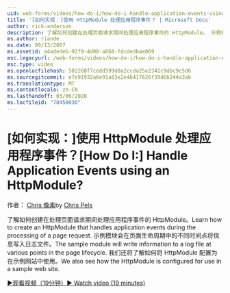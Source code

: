 ```yaml
---
uid: web-forms/videos/how-do-i/how-do-i-handle-application-events-using-an-httpmodule
title: '[如何实现：]使用 HttpModule 处理应用程序事件？ | Microsoft Docs'
author: rick-anderson
description: 了解如何创建在处理页面请求期间处理应用程序事件的 HttpModule。 示例模块会将信息写入日志 。
ms.author: riande
ms.date: 09/13/2007
ms.assetid: a4adedeb-92f9-4d08-a068-fdcdedbae069
msc.legacyurl: /web-forms/videos/how-do-i/how-do-i-handle-application-events-using-an-httpmodule
msc.type: video
ms.openlocfilehash: 502268f7cedd599d0a2ccda25e2341c9dbc9c5d6
ms.sourcegitcommit: e7e91932a6e91a63e2e46417626f39d6b244a3ab
ms.translationtype: MT
ms.contentlocale: zh-CN
ms.lasthandoff: 03/06/2020
ms.locfileid: "78458030"
---
```

# <a name="how-do-i-handle-application-events-using-an-httpmodule"></a><span data-ttu-id="1b6c1-105">[如何实现：]使用 HttpModule 处理应用程序事件？</span><span class="sxs-lookup"><span data-stu-id="1b6c1-105">[How Do I:] Handle Application Events using an HttpModule?</span></span>

<span data-ttu-id="1b6c1-106">作者： [Chris 像素](https://twitter.com/chrispels)</span><span class="sxs-lookup"><span data-stu-id="1b6c1-106">by [Chris Pels](https://twitter.com/chrispels)</span></span>

<span data-ttu-id="1b6c1-107">了解如何创建在处理页面请求期间处理应用程序事件的 HttpModule。</span><span class="sxs-lookup"><span data-stu-id="1b6c1-107">Learn how to create an HttpModule that handles application events during the processing of a page request.</span></span> <span data-ttu-id="1b6c1-108">示例模块会在页面生命周期中的不同时间点将信息写入日志文件。</span><span class="sxs-lookup"><span data-stu-id="1b6c1-108">The sample module will write information to a log file at various points in the page lifecycle.</span></span> <span data-ttu-id="1b6c1-109">我们还将了解如何将 HttpModule 配置为在示例网站中使用。</span><span class="sxs-lookup"><span data-stu-id="1b6c1-109">We also see how the HttpModule is configured for use in a sample web site.</span></span>

[<span data-ttu-id="1b6c1-110">&#9654;观看视频（19分钟）</span><span class="sxs-lookup"><span data-stu-id="1b6c1-110">&#9654; Watch video (19 minutes)</span></span>](https://channel9.msdn.com/Blogs/ASP-NET-Site-Videos/how-do-i-handle-application-events-using-an-httpmodule)
